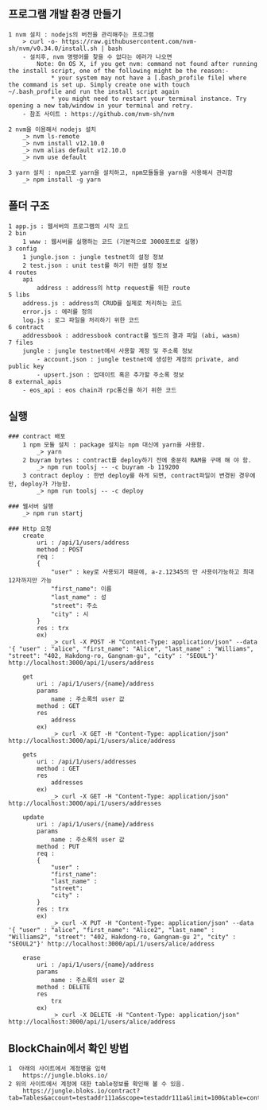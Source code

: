 
## 프로그램 개발 환경 만들기
    1 nvm 설치 : nodejs의 버전을 관리해주는 프로그램
        > curl -o- https://raw.githubusercontent.com/nvm-sh/nvm/v0.34.0/install.sh | bash
        - 설치후, nvm 명령어를 찾을 수 없다는 에러가 나오면
            Note: On OS X, if you get nvm: command not found after running the install script, one of the following might be the reason:-
                * your system may not have a [.bash_profile file] where the command is set up. Simply create one with touch ~/.bash_profile and run the install script again
                * you might need to restart your terminal instance. Try opening a new tab/window in your terminal and retry.
        - 참조 사이트 : https://github.com/nvm-sh/nvm

    2 nvm을 이용해서 nodejs 설치
        _> nvm ls-remote
        _> nvm install v12.10.0
        _> nvm alias default v12.10.0
        _> nvm use default

    3 yarn 설치 : npm으로 yarn을 설치하고, npm모듈들을 yarn을 사용해서 관리함
        _> npm install -g yarn

## 폴더 구조
    1 app.js : 웹서버의 프로그램의 시작 코드
    2 bin
        1 www : 웹서버를 실행하는 코드 (기본적으로 3000포트로 실행)
    3 config
        1 jungle.json : jungle testnet의 설정 정보
        2 test.json : unit test를 하기 위한 설정 정보
    4 routes
        api
            address : address의 http request를 위한 route
    5 libs
        address.js : address의 CRUD를 실제로 처리하는 코드
        error.js : 에러를 정의
        log.js : 로그 파일을 처리하기 위한 코드
    6 contract
        addressbook : addressbook contract를 빌드의 결과 파일 (abi, wasm)
    7 files
        jungle : jungle testnet에서 사용할 계정 및 주소록 정보
            - account.json : jungle testnet에 생성한 계정의 private, and public key
            - upsert.json : 업데이트 혹은 추가할 주소록 정보
    8 external_apis
        - eos_api : eos chain과 rpc통신을 하기 위한 코드

## 실행
    ### contract 배포
        1 npm 모듈 설치 : package 설치는 npm 대신에 yarn을 사용함.
            _> yarn
        2 buyram bytes : contract를 deploy하기 전에 충분히 RAM을 구매 해 야 함.
            _> npm run toolsj -- -c buyram -b 119200
        3 contract deploy : 한번 deploy를 하게 되면, contract파일이 변경된 경우에만, deploy가 가능함.
            _> npm run toolsj -- -c deploy

    ### 웹서버 실행
        _> npm run startj

    ### Http 요청
        create
            uri : /api/1/users/address
            method : POST
            req :
            {
                "user" : key로 사용되기 때문에, a-z.12345의 만 사용이가능하고 최대 12자까지만 가능
                "first_name": 이름
                "last_name" : 성
                "street": 주소
                "city" : 시
            }
            res : trx
            ex)
                _> curl -X POST -H "Content-Type: application/json" --data '{ "user" : "alice", "first_name": "Alice", "last_name" : "Williams", "street": "402, Hakdong-ro, Gangnam-gu", "city" : "SEOUL"}' http://localhost:3000/api/1/users/address

        get
            uri : /api/1/users/{name}/address
            params
                name : 주소록의 user 값
            method : GET
            res
                address
            ex)
                _> curl -X GET -H "Content-Type: application/json" http://localhost:3000/api/1/users/alice/address

        gets
            uri : /api/1/users/addresses
            method : GET
            res
                addresses
            ex)
                _> curl -X GET -H "Content-Type: application/json" http://localhost:3000/api/1/users/addresses

        update
            uri : /api/1/users/{name}/address
            params
                name : 주소록의 user 값
            method : PUT
            req :
            {
                "user" :
                "first_name":
                "last_name" :
                "street":
                "city" :
            }
            res : trx
            ex)
                _> curl -X PUT -H "Content-Type: application/json" --data '{ "user" : "alice", "first_name": "Alice2", "last_name" : "Williams2", "street": "402, Hakdong-ro, Gangnam-gu 2", "city" : "SEOUL2"}' http://localhost:3000/api/1/users/alice/address

        erase
            uri : /api/1/users/{name}/address
            params
                name : 주소록의 user 값
            method : DELETE
            res
                trx
            ex)
                _> curl -X DELETE -H "Content-Type: application/json" http://localhost:3000/api/1/users/alice/address

## BlockChain에서 확인 방법
    1  아래의 사이트에서 계정명을 입력
        https://jungle.bloks.io/
    2 위의 사이트에서 계정에 대한 table정보를 확인해 볼 수 있음.
        https://jungle.bloks.io/contract?tab=Tables&account=testaddr111a&scope=testaddr111a&limit=100&table=contacts


